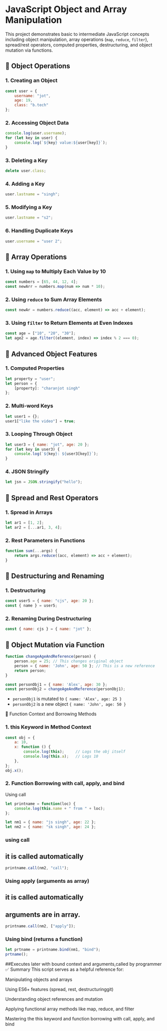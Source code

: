  
# JavaScript Object and Array Manipulation

This project demonstrates basic to intermediate JavaScript concepts including object manipulation, array operations (`map`, `reduce`, `filter`), spread/rest operators, computed properties, destructuring, and object mutation via functions.

## 🔸 Object Operations

### 1. Creating an Object
```js
const user = {
    username: "jot",
    age: 19,
    class: "b.tech"
};
````

### 2. Accessing Object Data

```js
console.log(user.username);
for (let key in user) {
    console.log(`${key} value:${user[key]}`);
}
```

### 3. Deleting a Key

```js
delete user.class;
```

### 4. Adding a Key

```js
user.lastname = "singh";
```

### 5. Modifying a Key

```js
user.lastname = "s2";
```

### 6. Handling Duplicate Keys

```js
user.username = "user 2";
```

## 🔸 Array Operations

### 1. Using `map` to Multiply Each Value by 10

```js
const numbers = [65, 44, 12, 4];
const newArr = numbers.map(num => num * 10);
```

### 2. Using `reduce` to Sum Array Elements

```js
const newAr = numbers.reduce((acc, element) => acc + element);
```

### 3. Using `filter` to Return Elements at Even Indexes

```js
const age = ["10", "20", "30"];
let age2 = age.filter((element, index) => index % 2 === 0);
```

## 🔸 Advanced Object Features

### 1. Computed Properties

```js
let property = "user";
let person = { 
    [property]: "charanjot singh"
};
```

### 2. Multi-word Keys

```js
let user1 = {};
user1["like the video"] = true;
```

### 3. Looping Through Object

```js
let user3 = { name: "jot", age: 20 };
for (let key in user3) {
    console.log(`${key}: ${user3[key]}`);
}
```

### 4. JSON Stringify

```js
let jsn = JSON.stringify("hello");
```

## 🔸 Spread and Rest Operators

### 1. Spread in Arrays

```js
let ar1 = [1, 2];
let ar2 = [...ar1, 3, 4];
```

### 2. Rest Parameters in Functions

```js
function sum(...args) {
    return args.reduce((acc, element) => acc + element);
}
```

## 🔸 Destructuring and Renaming

### 1. Destructuring

```js
const user5 = { name: "cjs", age: 20 };
const { name } = user5;
```

### 2. Renaming During Destructuring

```js
const { name: cjs } = { name: "jot" };
```

## 🔸 Object Mutation via Function

```js
function changeAgeAndReference(person) {
    person.age = 25; // This changes original object
    person = { name: 'John', age: 50 }; // This is a new reference
    return person;
}

const personObj1 = { name: 'Alex', age: 30 };
const personObj2 = changeAgeAndReference(personObj1);
```

* `personObj1` is mutated to `{ name: 'Alex', age: 25 }`
* `personObj2` is a new object `{ name: 'John', age: 50 }`

🔸 Function Context and Borrowing Methods
### 1. this Keyword in Method Context
```js
const obj = {
    a: 10,
    x: function () {
        console.log(this);     // Logs the obj itself
        console.log(this.a);   // Logs 10
    },
};
obj.x();
```
### 2. Function Borrowing with call, apply, and bind
Using call
```js
let printname = function(loc) {
    console.log(this.name + " from " + loc);
};

let nm1 = { name: "js singh", age: 22 };
let nm2 = { name: "sk singh", age: 24 };
```
### using call
## it is called automatically
```js
printname.call(nm2, "call");
```
### Using apply (arguments as array)
## it is called automatically

## arguments are in array.
```js
printname.call(nm2, ["apply"]);
```
### Using bind (returns a function)
```js
let prtname = printname.bind(nm1, "bind");
prtname();
```
##Executes later with bound context and arguments,called by programmer
✅ Summary
This script serves as a helpful reference for:

Manipulating objects and arrays

Using ES6+ features (spread, rest, destructuringgit)

Understanding object references and mutation

Applying functional array methods like map, reduce, and filter

Mastering the this keyword and function borrowing with call, apply, and bind

